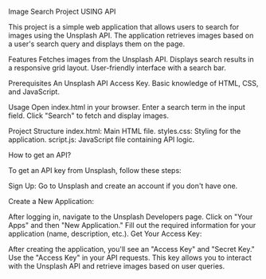 
Image Search Project USING API

This project is a simple web application that allows users to search for images using the Unsplash API. The application retrieves images based on a user's search query and displays them on the page.

Features
Fetches images from the Unsplash API.
Displays search results in a responsive grid layout.
User-friendly interface with a search bar.


 Prerequisites
An Unsplash API Access Key.
Basic knowledge of HTML, CSS, and JavaScript.

  Usage
Open index.html in your browser.
Enter a search term in the input field.
Click "Search" to fetch and display images.

Project Structure
index.html: Main HTML file.
styles.css: Styling for the application.
script.js: JavaScript file containing API logic.

How to get an API?

To get an API key from Unsplash, follow these steps:

Sign Up: Go to Unsplash and create an account if you don't have one.

Create a New Application:

After logging in, navigate to the Unsplash Developers page.
Click on "Your Apps" and then "New Application."
Fill out the required information for your application (name, description, etc.).
Get Your Access Key:

After creating the application, you'll see an "Access Key" and "Secret Key."
Use the "Access Key" in your API requests.
This key allows you to interact with the Unsplash API and retrieve images based on user queries.







